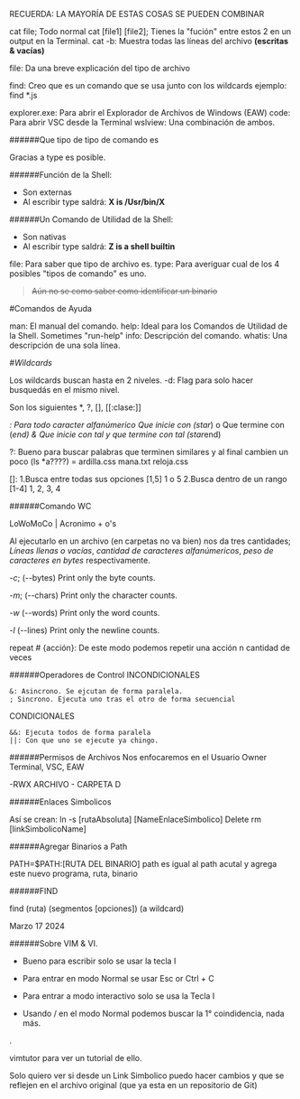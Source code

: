 RECUERDA: LA MAYORÍA DE ESTAS COSAS SE PUEDEN COMBINAR

cat file; Todo normal
cat [file1] [file2]; Tienes la "fución" entre estos 2 en un output en la Terminal.
cat -b: Muestra todas las líneas del archivo **(escritas & vacías)**






file: Da una breve explicación del tipo de archivo


find: Creo que es un comando que se usa junto con los wildcards
        ejemplo: find *.js






explorer.exe:
	Para abrir el Explorador de Archivos de Windows (EAW) 
code:
	Para abrir VSC desde la Terminal
wslview:
	Una combinación de ambos.


######Que tipo de tipo de comando es

Gracias a type es posible.





######Función de la Shell:
- Son externas
- Al escribir type saldrá: **X is /Usr/bin/X**


######Un Comando de Utilidad de la Shell:
- Son nativas
- Al escribir type saldrá: **Z is a shell builtin**





file: Para saber que tipo de archivo es.
type: Para averiguar cual de los 4 posibles "tipos de comando" es uno.
> ~~Aún no se como saber como identificar un binario~~
















#Comandos de Ayuda

man: El manual del comando. 
help: Ideal para los Comandos de Utilidad de la Shell. Sometimes "run-help"
info: Descripción del comando. 
whatis: Una descripción de una sola línea. 













#*Wildcards*

Los wildcards buscan hasta en 2 niveles. 
-d: Flag para solo hacer busquedás en el mismo nivel.

Son los siguientes *, ?, [], [[:clase:]]

*: Para todo caracter alfanúmerico Que inicie con (star*) o Que termine con (*end) & Que inicie con tal y que termine con tal (star*end)

?: Bueno para buscar palabras que terminen similares y al final cambien un poco (ls *a????) = ardilla.css mana.txt reloja.css

[]: 1.Busca entre todas sus opciones [1,5] 1 o 5  2.Busca dentro de un rango [1-4] 1, 2, 3, 4









######Comando WC

LoWoMoCo | Acronimo + o's

Al ejecutarlo en un archivo (en carpetas no va bien) nos da tres cantidades; *Líneas llenas o vacías*, *cantidad de caracteres alfanúmericos*, *peso de caracteres en bytes* respectivamente.

*-c*; (--bytes)
     Print only the byte counts.

*-m*; (--chars)
     Print only the character counts.

*-w* (--words)
     Print only the word counts.

*-l* (--lines)
	Print only the newline counts.



repeat # {acción}:
	De este modo podemos repetir una acción n cantidad de veces












######Operadores de Control
   INCONDICIONALES

	&: Asincrono. Se ejcutan de forma paralela. 
	; Sincrono. Ejecuta uno tras el otro de forma secuencial
   CONDICIONALES 

	&&: Ejecuta todos de forma paralela
	||: Con que uno se ejecute ya chingo.














######Permisos de Archivos
Nos enfocaremos en el Usuario Owner                Terminal, VSC, EAW

-RWX          ARCHIVO -        CARPETA D










######Enlaces Simbolicos

Así se crean: 
	ln -s [rutaAbsoluta] [NameEnlaceSimbolico]
Delete
	rm [linkSimbolicoName]






######Agregar Binarios a Path

PATH=$PATH:[RUTA DEL BINARIO]
path es igual al path acutal y agrega este nuevo programa, ruta, binario




######FIND

find (ruta) (segmentos [opciones]) (a wildcard)




Marzo 17 2024 
 
######Sobre VIM & VI.

- Bueno para escribir solo se usar la tecla I
- Para entrar en modo Normal se usar Esc or Ctrl + C
- Para entrar a modo interactivo solo se usa la Tecla I

- Usando / en el modo Normal podemos buscar la 1° coindidencia, nada más.





.

vimtutor para ver un tutorial de ello.



Solo quiero ver si desde un Link Simbolico puedo hacer cambios y que se reflejen en el archivo original (que ya esta en un repositorio de Git)


